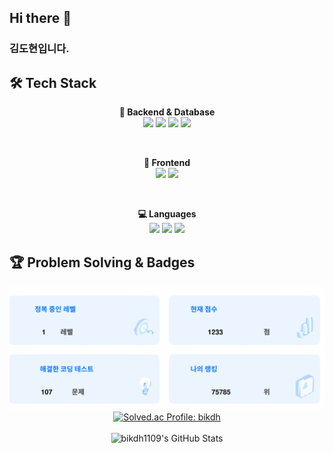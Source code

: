 ## Hi there 👋

### 김도현입니다.

## 🛠 Tech Stack

<div align="center">

<!-- Backend & Database -->
<b>🔧 Backend & Database</b><br/>
<img src="https://img.shields.io/badge/node.js-6DA55F?style=for-the-badge&logo=node.js&logoColor=white" />
<img src="https://img.shields.io/badge/java-%23ED8B00.svg?style=for-the-badge&logo=openjdk&logoColor=white" />
<img src="https://img.shields.io/badge/mysql-4479A1.svg?style=for-the-badge&logo=mysql&logoColor=white" />
<img src="https://img.shields.io/badge/MongoDB-%234ea94b.svg?style=for-the-badge&logo=mongodb&logoColor=white" />

<br/>

<!-- Frontend -->
<b>🎨 Frontend</b><br/>
<img src="https://img.shields.io/badge/vuejs-%2335495e.svg?style=for-the-badge&logo=vuedotjs&logoColor=%234FC08D" />
<img src="https://img.shields.io/badge/bootstrap-%238511FA.svg?style=for-the-badge&logo=bootstrap&logoColor=white" />

<br/>

<!-- Languages -->
<b>💻 Languages</b><br/>
<img src="https://img.shields.io/badge/javascript-%23323330.svg?style=for-the-badge&logo=javascript&logoColor=%23F7DF1E" />
<img src="https://img.shields.io/badge/python-3670A0?style=for-the-badge&logo=python&logoColor=ffdd54" />
<img src="https://img.shields.io/badge/r-%23276DC3.svg?style=for-the-badge&logo=r&logoColor=white" />

</div>

## 🏆 Problem Solving & Badges

<div align="center">

<!-- Programmers Badge -->
<a href="https://github.com/bikdh1109/Programmers_Badge_Generator" target="_blank">
  <img src="https://raw.githubusercontent.com/bikdh1109/Programmers_Badge_Generator/main/result/result.svg" alt="Programmers Badge" />
</a>
<!-- Solved.ac Badge -->
<a href="https://solved.ac/bikdh/" target="_blank">
  <img src="https://mazassumnida.wtf/api/v2/generate_badge?boj=bikdh" alt="Solved.ac Profile: bikdh" />
</a>
<br/><br/>

<!-- GitHub Stats -->
<img src="https://github-readme-stats.vercel.app/api?username=bikdh1109&show_icons=true&theme=radical" alt="bikdh1109's GitHub Stats" />

</div>


<!--
**bikdh1109/bikdh1109** is a ✨ _special_ ✨ repository because its `README.md` (this file) appears on your GitHub profile.

Here are some ideas to get you started:

- 🔭 I’m currently working on ...
- 🌱 I’m currently learning ...
- 👯 I’m looking to collaborate on ...
- 🤔 I’m looking for help with ...
- 💬 Ask me about ...
- 📫 How to reach me: ...
- 😄 Pronouns: ...
- ⚡ Fun fact: ...
-->
